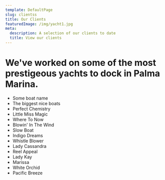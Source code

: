 ```yaml
---
template: DefaultPage
slug: clientss
title: Our Clients
featuredImage: /img/yacht1.jpg
meta:
  description: A selection of our clients to date
  title: View our clients
---
```

# We've worked on some of the most prestigeous yachts to dock in Palma Marina.


* Some boat name
* The biggest nice boats
* Perfect Chemistry
* Little Miss Magic
* Where To Now
* Blowin' In The Wind
* Slow Boat
* Indigo Dreams
* Whistle Blower
* Lady Cassandra
* Reel Appeal
* Lady Kay
* Marissa
* White Orchid
* Pacific Breeze
